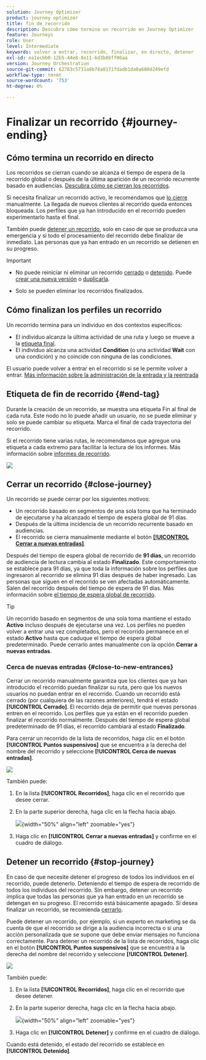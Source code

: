 ```yaml
---
solution: Journey Optimizer
product: journey optimizer
title: fin de recorrido
description: Descubra cómo termina un recorrido en Journey Optimizer
feature: Journeys
role: User
level: Intermediate
keywords: volver a entrar, recorrido, finalizar, en directo, detener
exl-id: ea1ecbb0-12b5-44e8-8e11-6d3b8bff06aa
version: Journey Orchestration
source-git-commit: 62783c5731a8b78a8171fdadb1da8a680d249efd
workflow-type: tm+mt
source-wordcount: '753'
ht-degree: 0%

---
```


# Finalizar un recorrido {#journey-ending}

## Cómo termina un recorrido en directo

Los recorridos se cierran cuando se alcanza el tiempo de espera de la recorrido global o después de la última aparición de un recorrido recurrente basado en audiencias. [Descubra cómo se cierran los recorridos](#close-journey).

Si necesita finalizar un recorrido activo, le recomendamos que [lo cierre](#close-to-new-entrances) manualmente. La llegada de nuevos clientes al recorrido queda entonces bloqueada. Los perfiles que ya han introducido en el recorrido pueden experimentarlo hasta el final.

También puede [detener un recorrido](#stop-journey), solo en caso de que se produzca una emergencia y si todo el procesamiento del recorrido debe finalizar de inmediato. Las personas que ya han entrado en un recorrido se detienen en su progreso.

>[!IMPORTANT]
>
>* No puede reiniciar ni eliminar un recorrido [cerrado](#close-journey) o [detenido](#stop-journey). Puede [crear una nueva versión](publishing-the-journey.md#journey-versions-journey-versions) o [duplicarla](journey-ui.md#duplicate-a-journey-duplicate-a-journey).
>
>* Solo se pueden eliminar los recorridos finalizados.

## Cómo finalizan los perfiles un recorrido

Un recorrido termina para un individuo en dos contextos específicos:

* El individuo alcanza la última actividad de una ruta y luego se mueve a la [etiqueta final](#end-tag).
* El individuo alcanza una actividad **Condition** (o una actividad **Wait** con una condición) y no coincide con ninguna de las condiciones.

El usuario puede volver a entrar en el recorrido si se le permite volver a entrar. [Más información sobre la administración de la entrada y la reentrada](../building-journeys/journey-properties.md#entrance)

## Etiqueta de fin de recorrido {#end-tag}

Durante la creación de un recorrido, se muestra una etiqueta Fin al final de cada ruta. Este nodo no lo puede añadir un usuario, no se puede eliminar y solo se puede cambiar su etiqueta. Marca el final de cada trayectoria del recorrido.

Si el recorrido tiene varias rutas, le recomendamos que agregue una etiqueta a cada extremo para facilitar la lectura de los informes. Más información sobre [informes de recorrido](../reports/live-report.md).

![](assets/journey-end.png)

## Cerrar un recorrido {#close-journey}

Un recorrido se puede cerrar por los siguientes motivos:

* Un recorrido basado en segmentos de una sola toma que ha terminado de ejecutarse y ha alcanzado el tiempo de espera global de 91 días.
* Después de la última incidencia de un recorrido recurrente basado en audiencias.
* El recorrido se cierra manualmente mediante el botón [**[!UICONTROL Cerrar a nuevas entradas]**](#close-to-new-entrances).

Después del tiempo de espera global de recorrido de **91 días**, un recorrido de audiencia de lectura cambia al estado **Finalizado**. Este comportamiento se establece para 91 días, ya que toda la información sobre los perfiles que ingresaron al recorrido se elimina 91 días después de haber ingresado. Las personas que siguen en el recorrido se ven afectadas automáticamente. Salen del recorrido después del tiempo de espera de 91 días.  Más información sobre [el tiempo de espera global de recorrido](../building-journeys/journey-properties.md#global_timeout).

>[!TIP]
>
>Un recorrido basado en segmentos de una sola toma mantiene el estado **Activo** incluso después de ejecutarse una vez. Los perfiles no pueden volver a entrar una vez completados, pero el recorrido permanece en el estado **Activo** hasta que caduque el tiempo de espera global predeterminado. Puede cerrarlo antes manualmente con la opción **Cerrar a nuevas entradas**.

### Cerca de nuevas entradas {#close-to-new-entrances}

Cerrar un recorrido manualmente garantiza que los clientes que ya han introducido el recorrido puedan finalizar su ruta, pero que los nuevos usuarios no puedan entrar en el recorrido. Cuando un recorrido está cerrado (por cualquiera de las razones anteriores), tendrá el estado **[!UICONTROL Cerrado]**. El recorrido deja de permitir que nuevas personas entren en el recorrido. Los perfiles que ya están en el recorrido pueden finalizar el recorrido normalmente. Después del tiempo de espera global predeterminado de 91 días, el recorrido cambiará al estado **Finalizado**.

Para cerrar un recorrido de la lista de recorridos, haga clic en el botón **[!UICONTROL Puntos suspensivos]** que se encuentra a la derecha del nombre del recorrido y seleccione **[!UICONTROL Cerca de nuevas entradas]**.

![](assets/journey-finish-quick-action.png)

También puede:

1. En la lista **[!UICONTROL Recorridos]**, haga clic en el recorrido que desee cerrar.
1. En la parte superior derecha, haga clic en la flecha hacia abajo.

   ![](assets/finish_drop_down_list.png){width="50%" align="left" zoomable="yes"}

1. Haga clic en **[!UICONTROL Cerrar a nuevas entradas]** y confirme en el cuadro de diálogo.




## Detener un recorrido {#stop-journey}

En caso de que necesite detener el progreso de todos los individuos en el recorrido, puede detenerlo. Deteniendo el tiempo de espera de recorrido de todos los individuos del recorrido. Sin embargo, detener un recorrido implica que todas las personas que ya han entrado en un recorrido se detengan en su progreso. El recorrido está básicamente apagado. Si desea finalizar un recorrido, se recomienda [cerrarlo](#close-journey).


Puede detener un recorrido, por ejemplo, si un experto en marketing se da cuenta de que el recorrido se dirige a la audiencia incorrecta o si una acción personalizada que se supone que debe enviar mensajes no funciona correctamente. Para detener un recorrido de la lista de recorridos, haga clic en el botón **[!UICONTROL Puntos suspensivos]** que se encuentra a la derecha del nombre del recorrido y seleccione **[!UICONTROL Detener]**.

![](assets/journey-finish-quick-action.png)

También puede:

1. En la lista **[!UICONTROL Recorridos]**, haga clic en el recorrido que desee detener.
1. En la parte superior derecha, haga clic en la flecha hacia abajo.

   ![](assets/finish_drop_down_list2.png){width="50%" align="left" zoomable="yes"}

1. Haga clic en **[!UICONTROL Detener]** y confirme en el cuadro de diálogo.

Cuando está detenido, el estado del recorrido se establece en **[!UICONTROL Detenido]**.
